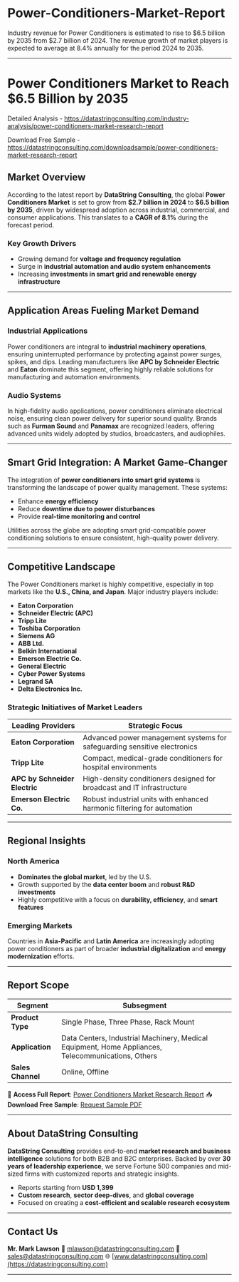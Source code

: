 # Power-Conditioners-Market-Report

Industry revenue for Power Conditioners is estimated to rise to $6.5 billion by 2035 from $2.7 billion of 2024. The revenue growth of market players is expected to average at 8.4% annually for the period 2024 to 2035.

---

# **Power Conditioners Market to Reach \$6.5 Billion by 2035**

Detailed Analysis - https://datastringconsulting.com/industry-analysis/power-conditioners-market-research-report

Download Free Sample - https://datastringconsulting.com/downloadsample/power-conditioners-market-research-report

## **Market Overview**

According to the latest report by **DataString Consulting**, the global **Power Conditioners Market** is set to grow from **\$2.7 billion in 2024** to **\$6.5 billion by 2035**, driven by widespread adoption across industrial, commercial, and consumer applications. This translates to a **CAGR of 8.1%** during the forecast period.

### **Key Growth Drivers**

* Growing demand for **voltage and frequency regulation**
* Surge in **industrial automation and audio system enhancements**
* Increasing **investments in smart grid and renewable energy infrastructure**

---

## **Application Areas Fueling Market Demand**

### **Industrial Applications**

Power conditioners are integral to **industrial machinery operations**, ensuring uninterrupted performance by protecting against power surges, spikes, and dips. Leading manufacturers like **APC by Schneider Electric** and **Eaton** dominate this segment, offering highly reliable solutions for manufacturing and automation environments.

### **Audio Systems**

In high-fidelity audio applications, power conditioners eliminate electrical noise, ensuring clean power delivery for superior sound quality. Brands such as **Furman Sound** and **Panamax** are recognized leaders, offering advanced units widely adopted by studios, broadcasters, and audiophiles.

---

## **Smart Grid Integration: A Market Game-Changer**

The integration of **power conditioners into smart grid systems** is transforming the landscape of power quality management. These systems:

* Enhance **energy efficiency**
* Reduce **downtime due to power disturbances**
* Provide **real-time monitoring and control**

Utilities across the globe are adopting smart grid-compatible power conditioning solutions to ensure consistent, high-quality power delivery.

---

## **Competitive Landscape**

The Power Conditioners market is highly competitive, especially in top markets like the **U.S., China, and Japan**. Major industry players include:

* **Eaton Corporation**
* **Schneider Electric (APC)**
* **Tripp Lite**
* **Toshiba Corporation**
* **Siemens AG**
* **ABB Ltd.**
* **Belkin International**
* **Emerson Electric Co.**
* **General Electric**
* **Cyber Power Systems**
* **Legrand SA**
* **Delta Electronics Inc.**

### **Strategic Initiatives of Market Leaders**

| Leading Providers             | Strategic Focus                                                          |
| ----------------------------- | ------------------------------------------------------------------------ |
| **Eaton Corporation**         | Advanced power management systems for safeguarding sensitive electronics |
| **Tripp Lite**                | Compact, medical-grade conditioners for hospital environments            |
| **APC by Schneider Electric** | High-density conditioners designed for broadcast and IT infrastructure   |
| **Emerson Electric Co.**      | Robust industrial units with enhanced harmonic filtering for automation  |

---

## **Regional Insights**

### **North America**

* **Dominates the global market**, led by the U.S.
* Growth supported by the **data center boom** and **robust R\&D investments**
* Highly competitive with a focus on **durability, efficiency**, and **smart features**

### **Emerging Markets**

Countries in **Asia-Pacific** and **Latin America** are increasingly adopting power conditioners as part of broader **industrial digitalization** and **energy modernization** efforts.

---

## **Report Scope**

| Segment           | Subsegment                                                                                         |
| ----------------- | -------------------------------------------------------------------------------------------------- |
| **Product Type**  | Single Phase, Three Phase, Rack Mount                                                              |
| **Application**   | Data Centers, Industrial Machinery, Medical Equipment, Home Appliances, Telecommunications, Others |
| **Sales Channel** | Online, Offline                                                                                    |

📘 **Access Full Report**: [Power Conditioners Market Research Report](https://datastringconsulting.com/industry-analysis/power-conditioners-market-research-report)
📥 **Download Free Sample**: [Request Sample PDF](https://datastringconsulting.com/downloadsample/power-conditioners-market-research-report)

---

## **About DataString Consulting**

**DataString Consulting** provides end-to-end **market research and business intelligence** solutions for both B2B and B2C enterprises. Backed by over **30 years of leadership experience**, we serve Fortune 500 companies and mid-sized firms with customized reports and strategic insights.

* Reports starting from **USD 1,399**
* **Custom research**, **sector deep-dives**, and **global coverage**
* Focused on creating a **cost-efficient and scalable research ecosystem**

---

## **Contact Us**

**Mr. Mark Lawson**
📧 [mlawson@datastringconsulting.com](mailto:mlawson@datastringconsulting.com)
📧 [sales@datastringconsulting.com](mailto:sales@datastringconsulting.com)
🌐 [www.datastringconsulting.com](https://datastringconsulting.com)

---
